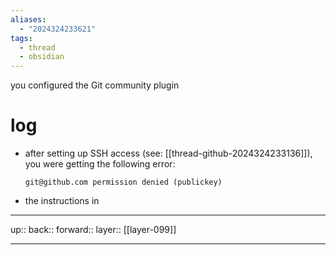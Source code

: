 ```yaml
---
aliases:
  - "2024324233621"
tags:
  - thread
  - obsidian
---
```


you configured the Git community plugin

# log

- after setting up SSH access (see: [[thread-github-2024324233136]]), you were getting the following error:
  
	`git@github.com permission denied (publickey)`

- the instructions in 

***

up:: 
back:: 
forward:: 
layer:: [[layer-099]]

***
